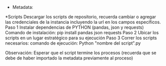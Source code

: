 * Metadata:

*Scripts
  Descargar los scripts de repositorio, recuerda cambiar o agregar las credenciales de la instancia incluyendo la url en los campos específicos.
  Paso 1
  Instalar dependencias de PYTHON (pandas, json y requests)
  Comando de instalación:
    pip install pandas json requests
  Paso 2
    Ubicar los scripts en un lugar estratégico para su ejecución
  Paso 3
    Correr los scripts necesarios:
    comando de ejecución:
      Python "nombre del script".py
  
  Observación:
  Esperar que el script termine los procesos (recuerda que se debe de haber importado la metadata previamente al proceso)
